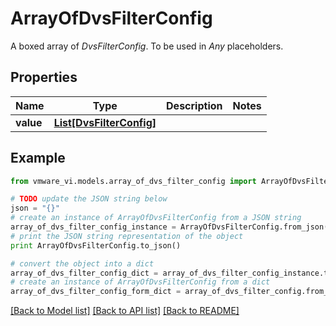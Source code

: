 # ArrayOfDvsFilterConfig

A boxed array of *DvsFilterConfig*. To be used in *Any* placeholders. 

## Properties
Name | Type | Description | Notes
------------ | ------------- | ------------- | -------------
**value** | [**List[DvsFilterConfig]**](DvsFilterConfig.md) |  | 

## Example

```python
from vmware_vi.models.array_of_dvs_filter_config import ArrayOfDvsFilterConfig

# TODO update the JSON string below
json = "{}"
# create an instance of ArrayOfDvsFilterConfig from a JSON string
array_of_dvs_filter_config_instance = ArrayOfDvsFilterConfig.from_json(json)
# print the JSON string representation of the object
print ArrayOfDvsFilterConfig.to_json()

# convert the object into a dict
array_of_dvs_filter_config_dict = array_of_dvs_filter_config_instance.to_dict()
# create an instance of ArrayOfDvsFilterConfig from a dict
array_of_dvs_filter_config_form_dict = array_of_dvs_filter_config.from_dict(array_of_dvs_filter_config_dict)
```
[[Back to Model list]](../README.md#documentation-for-models) [[Back to API list]](../README.md#documentation-for-api-endpoints) [[Back to README]](../README.md)


